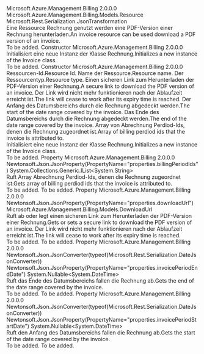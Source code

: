 <Type Name="Invoice" FullName="Microsoft.Azure.Management.Billing.Models.Invoice">
  <TypeSignature Language="C#" Value="public class Invoice : Microsoft.Azure.Management.Billing.Models.Resource" />
  <TypeSignature Language="ILAsm" Value=".class public auto ansi beforefieldinit Invoice extends Microsoft.Azure.Management.Billing.Models.Resource" />
  <TypeSignature Language="DocId" Value="T:Microsoft.Azure.Management.Billing.Models.Invoice" />
  <TypeSignature Language="VB.NET" Value="Public Class Invoice&#xA;Inherits Resource" />
  <TypeSignature Language="F#" Value="type Invoice = class&#xA;    inherit Resource" />
  <AssemblyInfo>
    <AssemblyName>Microsoft.Azure.Management.Billing</AssemblyName>
    <AssemblyVersion>2.0.0.0</AssemblyVersion>
  </AssemblyInfo>
  <Base>
    <BaseTypeName>Microsoft.Azure.Management.Billing.Models.Resource</BaseTypeName>
  </Base>
  <Interfaces />
  <Attributes>
    <Attribute>
      <AttributeName>Microsoft.Rest.Serialization.JsonTransformation</AttributeName>
    </Attribute>
  </Attributes>
  <Docs>
    <summary>
            <span data-ttu-id="45b73-101">Eine Ressource Rechnung genutzt werden eine PDF-Version einer Rechnung herunterladen.</span><span class="sxs-lookup"><span data-stu-id="45b73-101">An invoice resource can be used download a PDF version of an invoice.</span></span>
            </summary>
    <remarks>To be added.</remarks>
  </Docs>
  <Members>
    <Member MemberName=".ctor">
      <MemberSignature Language="C#" Value="public Invoice ();" />
      <MemberSignature Language="ILAsm" Value=".method public hidebysig specialname rtspecialname instance void .ctor() cil managed" />
      <MemberSignature Language="DocId" Value="M:Microsoft.Azure.Management.Billing.Models.Invoice.#ctor" />
      <MemberSignature Language="VB.NET" Value="Public Sub New ()" />
      <MemberType>Constructor</MemberType>
      <AssemblyInfo>
        <AssemblyName>Microsoft.Azure.Management.Billing</AssemblyName>
        <AssemblyVersion>2.0.0.0</AssemblyVersion>
      </AssemblyInfo>
      <Parameters />
      <Docs>
        <summary>
            <span data-ttu-id="45b73-102">Initialisiert eine neue Instanz der Klasse Rechnung.</span><span class="sxs-lookup"><span data-stu-id="45b73-102">Initializes a new instance of the Invoice class.</span></span>
            </summary>
        <remarks>To be added.</remarks>
      </Docs>
    </Member>
    <Member MemberName=".ctor">
      <MemberSignature Language="C#" Value="public Invoice (string id = null, string name = null, string type = null, Microsoft.Azure.Management.Billing.Models.DownloadUrl downloadUrl = null, Nullable&lt;DateTime&gt; invoicePeriodStartDate = null, Nullable&lt;DateTime&gt; invoicePeriodEndDate = null, System.Collections.Generic.IList&lt;string&gt; billingPeriodIds = null);" />
      <MemberSignature Language="ILAsm" Value=".method public hidebysig specialname rtspecialname instance void .ctor(string id, string name, string type, class Microsoft.Azure.Management.Billing.Models.DownloadUrl downloadUrl, valuetype System.Nullable`1&lt;valuetype System.DateTime&gt; invoicePeriodStartDate, valuetype System.Nullable`1&lt;valuetype System.DateTime&gt; invoicePeriodEndDate, class System.Collections.Generic.IList`1&lt;string&gt; billingPeriodIds) cil managed" />
      <MemberSignature Language="DocId" Value="M:Microsoft.Azure.Management.Billing.Models.Invoice.#ctor(System.String,System.String,System.String,Microsoft.Azure.Management.Billing.Models.DownloadUrl,System.Nullable{System.DateTime},System.Nullable{System.DateTime},System.Collections.Generic.IList{System.String})" />
      <MemberSignature Language="F#" Value="new Microsoft.Azure.Management.Billing.Models.Invoice : string * string * string * Microsoft.Azure.Management.Billing.Models.DownloadUrl * Nullable&lt;DateTime&gt; * Nullable&lt;DateTime&gt; * System.Collections.Generic.IList&lt;string&gt; -&gt; Microsoft.Azure.Management.Billing.Models.Invoice" Usage="new Microsoft.Azure.Management.Billing.Models.Invoice (id, name, type, downloadUrl, invoicePeriodStartDate, invoicePeriodEndDate, billingPeriodIds)" />
      <MemberType>Constructor</MemberType>
      <AssemblyInfo>
        <AssemblyName>Microsoft.Azure.Management.Billing</AssemblyName>
        <AssemblyVersion>2.0.0.0</AssemblyVersion>
      </AssemblyInfo>
      <Parameters>
        <Parameter Name="id" Type="System.String" />
        <Parameter Name="name" Type="System.String" />
        <Parameter Name="type" Type="System.String" />
        <Parameter Name="downloadUrl" Type="Microsoft.Azure.Management.Billing.Models.DownloadUrl" />
        <Parameter Name="invoicePeriodStartDate" Type="System.Nullable&lt;System.DateTime&gt;" />
        <Parameter Name="invoicePeriodEndDate" Type="System.Nullable&lt;System.DateTime&gt;" />
        <Parameter Name="billingPeriodIds" Type="System.Collections.Generic.IList&lt;System.String&gt;" />
      </Parameters>
      <Docs>
        <param name="id"><span data-ttu-id="45b73-103">Ressourcen-Id.</span><span class="sxs-lookup"><span data-stu-id="45b73-103">Resource Id.</span></span></param>
        <param name="name"><span data-ttu-id="45b73-104">Name der Ressource.</span><span class="sxs-lookup"><span data-stu-id="45b73-104">Resource name.</span></span></param>
        <param name="type"><span data-ttu-id="45b73-105">Der Ressourcentyp.</span><span class="sxs-lookup"><span data-stu-id="45b73-105">Resource type.</span></span></param>
        <param name="downloadUrl"><span data-ttu-id="45b73-106">Einen sicheren Link zum Herunterladen der PDF-Version einer Rechnung.</span><span class="sxs-lookup"><span data-stu-id="45b73-106">A secure link to download the PDF version of an invoice.</span></span> <span data-ttu-id="45b73-107">Der Link wird nicht mehr funktionieren nach der Ablaufzeit erreicht ist.</span><span class="sxs-lookup"><span data-stu-id="45b73-107">The link will cease to work after its expiry time is reached.</span></span></param>
        <param name="invoicePeriodStartDate"><span data-ttu-id="45b73-108">Der Anfang des Datumsbereichs durch die Rechnung abgedeckt werden.</span><span class="sxs-lookup"><span data-stu-id="45b73-108">The start of the date range covered by the invoice.</span></span></param>
        <param name="invoicePeriodEndDate"><span data-ttu-id="45b73-109">Das Ende des Datumsbereichs durch die Rechnung abgedeckt werden.</span><span class="sxs-lookup"><span data-stu-id="45b73-109">The end of the date range covered by the invoice.</span></span></param>
        <param name="billingPeriodIds"><span data-ttu-id="45b73-110">Array von Abrechnung Perdiod-Ids, denen die Rechnung zugeordnet ist.</span><span class="sxs-lookup"><span data-stu-id="45b73-110">Array of billing perdiod ids that the invoice is attributed to.</span></span></param>
        <summary>
            <span data-ttu-id="45b73-111">Initialisiert eine neue Instanz der Klasse Rechnung.</span><span class="sxs-lookup"><span data-stu-id="45b73-111">Initializes a new instance of the Invoice class.</span></span>
            </summary>
        <remarks>To be added.</remarks>
      </Docs>
    </Member>
    <Member MemberName="BillingPeriodIds">
      <MemberSignature Language="C#" Value="public System.Collections.Generic.IList&lt;string&gt; BillingPeriodIds { get; }" />
      <MemberSignature Language="ILAsm" Value=".property instance class System.Collections.Generic.IList`1&lt;string&gt; BillingPeriodIds" />
      <MemberSignature Language="DocId" Value="P:Microsoft.Azure.Management.Billing.Models.Invoice.BillingPeriodIds" />
      <MemberSignature Language="VB.NET" Value="Public ReadOnly Property BillingPeriodIds As IList(Of String)" />
      <MemberSignature Language="F#" Value="member this.BillingPeriodIds : System.Collections.Generic.IList&lt;string&gt;" Usage="Microsoft.Azure.Management.Billing.Models.Invoice.BillingPeriodIds" />
      <MemberType>Property</MemberType>
      <AssemblyInfo>
        <AssemblyName>Microsoft.Azure.Management.Billing</AssemblyName>
        <AssemblyVersion>2.0.0.0</AssemblyVersion>
      </AssemblyInfo>
      <Attributes>
        <Attribute>
          <AttributeName>Newtonsoft.Json.JsonProperty(PropertyName="properties.billingPeriodIds")</AttributeName>
        </Attribute>
      </Attributes>
      <ReturnValue>
        <ReturnType>System.Collections.Generic.IList&lt;System.String&gt;</ReturnType>
      </ReturnValue>
      <Docs>
        <summary>
            <span data-ttu-id="45b73-112">Ruft Array Abrechnung Perdiod-Ids, denen die Rechnung zugeordnet ist.</span><span class="sxs-lookup"><span data-stu-id="45b73-112">Gets array of billing perdiod ids that the invoice is attributed to.</span></span>
            </summary>
        <value>To be added.</value>
        <remarks>To be added.</remarks>
      </Docs>
    </Member>
    <Member MemberName="DownloadUrl">
      <MemberSignature Language="C#" Value="public Microsoft.Azure.Management.Billing.Models.DownloadUrl DownloadUrl { get; set; }" />
      <MemberSignature Language="ILAsm" Value=".property instance class Microsoft.Azure.Management.Billing.Models.DownloadUrl DownloadUrl" />
      <MemberSignature Language="DocId" Value="P:Microsoft.Azure.Management.Billing.Models.Invoice.DownloadUrl" />
      <MemberSignature Language="VB.NET" Value="Public Property DownloadUrl As DownloadUrl" />
      <MemberSignature Language="F#" Value="member this.DownloadUrl : Microsoft.Azure.Management.Billing.Models.DownloadUrl with get, set" Usage="Microsoft.Azure.Management.Billing.Models.Invoice.DownloadUrl" />
      <MemberType>Property</MemberType>
      <AssemblyInfo>
        <AssemblyName>Microsoft.Azure.Management.Billing</AssemblyName>
        <AssemblyVersion>2.0.0.0</AssemblyVersion>
      </AssemblyInfo>
      <Attributes>
        <Attribute>
          <AttributeName>Newtonsoft.Json.JsonProperty(PropertyName="properties.downloadUrl")</AttributeName>
        </Attribute>
      </Attributes>
      <ReturnValue>
        <ReturnType>Microsoft.Azure.Management.Billing.Models.DownloadUrl</ReturnType>
      </ReturnValue>
      <Docs>
        <summary>
            <span data-ttu-id="45b73-113">Ruft ab oder legt einen sicheren Link zum Herunterladen der PDF-Version einer Rechnung.</span><span class="sxs-lookup"><span data-stu-id="45b73-113">Gets or sets a secure link to download the PDF version of an invoice.</span></span> <span data-ttu-id="45b73-114">Der Link wird nicht mehr funktionieren nach der Ablaufzeit erreicht ist.</span><span class="sxs-lookup"><span data-stu-id="45b73-114">The link will cease to work after its expiry time is reached.</span></span>
            </summary>
        <value>To be added.</value>
        <remarks>To be added.</remarks>
      </Docs>
    </Member>
    <Member MemberName="InvoicePeriodEndDate">
      <MemberSignature Language="C#" Value="public Nullable&lt;DateTime&gt; InvoicePeriodEndDate { get; }" />
      <MemberSignature Language="ILAsm" Value=".property instance valuetype System.Nullable`1&lt;valuetype System.DateTime&gt; InvoicePeriodEndDate" />
      <MemberSignature Language="DocId" Value="P:Microsoft.Azure.Management.Billing.Models.Invoice.InvoicePeriodEndDate" />
      <MemberSignature Language="VB.NET" Value="Public ReadOnly Property InvoicePeriodEndDate As Nullable(Of DateTime)" />
      <MemberSignature Language="F#" Value="member this.InvoicePeriodEndDate : Nullable&lt;DateTime&gt;" Usage="Microsoft.Azure.Management.Billing.Models.Invoice.InvoicePeriodEndDate" />
      <MemberType>Property</MemberType>
      <AssemblyInfo>
        <AssemblyName>Microsoft.Azure.Management.Billing</AssemblyName>
        <AssemblyVersion>2.0.0.0</AssemblyVersion>
      </AssemblyInfo>
      <Attributes>
        <Attribute>
          <AttributeName>Newtonsoft.Json.JsonConverter(typeof(Microsoft.Rest.Serialization.DateJsonConverter))</AttributeName>
        </Attribute>
        <Attribute>
          <AttributeName>Newtonsoft.Json.JsonProperty(PropertyName="properties.invoicePeriodEndDate")</AttributeName>
        </Attribute>
      </Attributes>
      <ReturnValue>
        <ReturnType>System.Nullable&lt;System.DateTime&gt;</ReturnType>
      </ReturnValue>
      <Docs>
        <summary>
            <span data-ttu-id="45b73-115">Ruft das Ende des Datumsbereichs fallen die Rechnung ab.</span><span class="sxs-lookup"><span data-stu-id="45b73-115">Gets the end of the date range covered by the invoice.</span></span>
            </summary>
        <value>To be added.</value>
        <remarks>To be added.</remarks>
      </Docs>
    </Member>
    <Member MemberName="InvoicePeriodStartDate">
      <MemberSignature Language="C#" Value="public Nullable&lt;DateTime&gt; InvoicePeriodStartDate { get; }" />
      <MemberSignature Language="ILAsm" Value=".property instance valuetype System.Nullable`1&lt;valuetype System.DateTime&gt; InvoicePeriodStartDate" />
      <MemberSignature Language="DocId" Value="P:Microsoft.Azure.Management.Billing.Models.Invoice.InvoicePeriodStartDate" />
      <MemberSignature Language="VB.NET" Value="Public ReadOnly Property InvoicePeriodStartDate As Nullable(Of DateTime)" />
      <MemberSignature Language="F#" Value="member this.InvoicePeriodStartDate : Nullable&lt;DateTime&gt;" Usage="Microsoft.Azure.Management.Billing.Models.Invoice.InvoicePeriodStartDate" />
      <MemberType>Property</MemberType>
      <AssemblyInfo>
        <AssemblyName>Microsoft.Azure.Management.Billing</AssemblyName>
        <AssemblyVersion>2.0.0.0</AssemblyVersion>
      </AssemblyInfo>
      <Attributes>
        <Attribute>
          <AttributeName>Newtonsoft.Json.JsonConverter(typeof(Microsoft.Rest.Serialization.DateJsonConverter))</AttributeName>
        </Attribute>
        <Attribute>
          <AttributeName>Newtonsoft.Json.JsonProperty(PropertyName="properties.invoicePeriodStartDate")</AttributeName>
        </Attribute>
      </Attributes>
      <ReturnValue>
        <ReturnType>System.Nullable&lt;System.DateTime&gt;</ReturnType>
      </ReturnValue>
      <Docs>
        <summary>
            <span data-ttu-id="45b73-116">Ruft den Anfang des Datumsbereichs fallen die Rechnung ab.</span><span class="sxs-lookup"><span data-stu-id="45b73-116">Gets the start of the date range covered by the invoice.</span></span>
            </summary>
        <value>To be added.</value>
        <remarks>To be added.</remarks>
      </Docs>
    </Member>
  </Members>
</Type>
